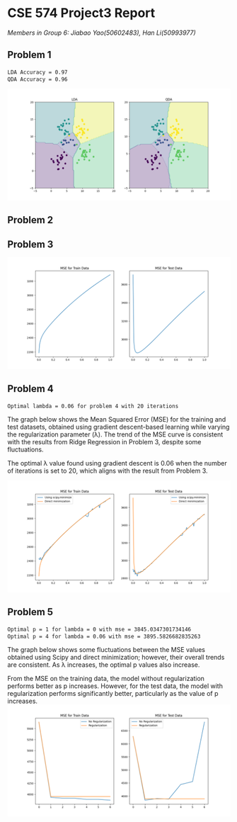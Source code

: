 # CSE 574 Project3 Report
*Members in Group 6: Jiabao Yao(50602483), Han Li(50993977)*


## Problem 1
```
LDA Accuracy = 0.97
QDA Accuracy = 0.96
```
![](LDAvsQDA.png)
## Problem 2
## Problem 3
![](MSE_for_Ridge_Regression.png)
## Problem 4
```
Optimal lambda = 0.06 for problem 4 with 20 iterations
```
The graph below shows the Mean Squared Error (MSE) for the training and test datasets, obtained using gradient descent-based learning while varying the regularization parameter (λ). The trend of the MSE curve is consistent with the results from Ridge Regression in Problem 3, despite some fluctuations.

The optimal λ value found using gradient descent is 0.06 when the number of iterations is set to 20, which aligns with the result from Problem 3.

![](MSE_for_GD_and_RR.png)
## Problem 5
```
Optimal p = 1 for lambda = 0 with mse = 3845.0347301734146
Optimal p = 4 for lambda = 0.06 with mse = 3895.5826682835263
```

The graph below shows some fluctuations between the MSE values obtained using Scipy and direct minimization; however, their overall trends are consistent. As λ increases, the optimal p values also increase.

From the MSE on the training data, the model without regularization performs better as p increases. However, for the test data, the model with regularization performs significantly better, particularly as the value of p increases.
![](Non_linear_regression.png)

